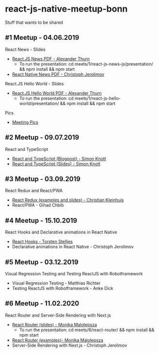 # react-js-native-meetup-bonn
Stuff that wants to be shared



## #1 Meetup - 04.06.2019

React News - Slides

* [React.JS News PDF - Alexander Thurn](meets/1/react-js-news-js/presentation/dist/presentation.pdf)
    * To run the presentation: cd meets/1/react-js-news-js/presentation/ && npm install && npm start 
* [React Native News PDF - Christoph Jerolimov](meets/1/react-native-news/2019-06-04%20-%20react-native%20mini%20introduction.pdf)

React.JS Hello World - Slides

* [React.JS Hello World PDF - Alexander Thurn](meets/1/react-js-hello-world/presentation/dist/presentation.pdf)
    * To run the presentation: cd meets/1/react-js-hello-world/presentation/ && npm install && npm start 
    
Pics

* [Meeting Pics](meets/1/pics)


## #2 Meetup - 09.07.2019

React and TypeScript
 
* [React and TypeScript (Blogpost) - Simon Knott](https://simonknott.de/articles/Using-TypeScript-with-React.html)
* [React and TypeScript (Slides) - Simon Knott](https://docs.google.com/presentation/d/1kMeWBTA-TU0u7nwAM4jm6o0vqtpP3MJZC9dqCbz9dh0/edit?usp=sharing)

## #3 Meetup - 03.09.2019

React Redux and React/PWA
  
* [React Redux (examples and slides) - Christian Kleinhuis](https://github.com/FrontendSolutionsGmbH/ReduxMvcSlides)
* React/PWA - Gihad Chbib

## #4 Meetup - 15.10.2019

React Hooks and Declarative animations in React Native

* [React Hooks - Torsten Stelljes](https://github.com/FrontendSolutionsGmbH/react-js-native-meetup-bonn/blob/master/meets/4/react-hooks-js/deck.mdx)
* Declarative animations in React Native - Christoph Jerolimov
 
## #5 Meetup - 03.12.2019

Visual Regression Testing and Testing ReactJS with Robotframework

* Visual Regression Testing - Matthias Richter
* Testing ReactJS with Robotframework - Anke Dick 
 
## #6 Meetup - 11.02.2020

React Router and Server-Side Rendering with Next.js

* [React Router (slides) - Monika Malolepsza](https://github.com/FrontendSolutionsGmbH/react-js-native-meetup-bonn/tree/master/meets/6/react-router/deck.mdx)
   * To run the presentation: cd meets/6/react-router/ && npm install && npm start 
* [React Router (examples)- Monika Malolepsza](https://github.com/MonikaMalolepsza/react-router-examples)   
* Server-Side Rendering with Next.js - Christoph Jerolimov 
    

